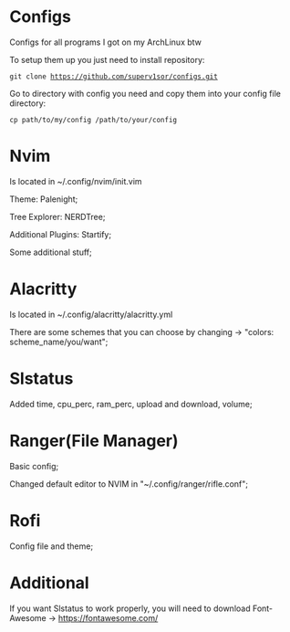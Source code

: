 # Configs
Configs for all programs I got on my ArchLinux btw

To setup them up you just need to install repository:

<code>git clone https://github.com/superv1sor/configs.git</code>


Go to directory with config you need and copy them into your config file directory:

<code>cp path/to/my/config /path/to/your/config</code>


# Nvim
Is located in ~/.config/nvim/init.vim

Theme: Palenight;

Tree Explorer: NERDTree;

Additional Plugins: Startify;

Some additional stuff;


# Alacritty
Is located in ~/.config/alacritty/alacritty.yml

There are some schemes that you can choose by changing -> "colors: scheme_name/you/want";

# Slstatus

Added time, cpu_perc, ram_perc, upload and download, volume; 

# Ranger(File Manager)

Basic config;

Changed default editor to NVIM in "~/.config/ranger/rifle.conf";

# Rofi

Config file and theme;

# Additional

If you want Slstatus to work properly, you will need to download Font-Awesome -> https://fontawesome.com/

